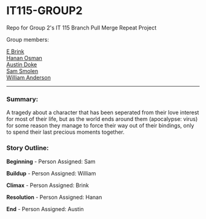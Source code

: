 # IT115-GROUP2
Repo for Group 2's IT 115 Branch Pull Merge Repeat Project

Group members: 

[E Brink](https://github.com/brinkbrink)     
[Hanan Osman](https://github.com/heosman)      
[Austin Doke](https://github.com/ALDoke)    
[Sam Smolen](https://github.com/Sam-Smolen)    
[William Anderson](https://github.com/sstar691969)     

***

### Summary: 

A tragedy about a character that has been seperated from their love interest for most of their life, but as the world ends around them (apocalypse: virus) for some reason they manage to force their way out of their bindings, only to spend their last precious moments together. 

### Story Outline:

**Beginning** - Person Assigned: Sam  

**Buildup** - Person Assigned: William    



**Climax** - Person Assigned:  Brink  

**Resolution** - Person Assigned:  Hanan    

**End** - Person Assigned: Austin  

